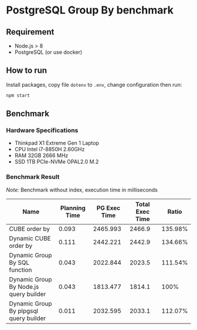# PostgreSQL Group By benchmark

## Requirement
- Node.js > 8
- PostgreSQL (or use docker)

## How to run

Install packages, copy file `dotenv` to `.env`, change configuration then run:

```sh
npm start
```

## Benchmark

### Hardware Specifications

- Thinkpad X1 Extreme Gen 1 Laptop
- CPU Intel i7-8850H 2.60GHz
- RAM 32GB 2666 MHz
- SSD 1TB PCIe-NVMe OPAL2.0 M.2

### Benchmark Result

*Note*: Benchmark without index, execution time in milliseconds

| Name | Planning Time | PG Exec Time | Total Exec Time | Ratio |
| ---- | ------------- | ------------ | --------------- | ----- |
| CUBE order by | 0.093 | 2465.993 | 2466.9 | 135.98% |
| Dynamic CUBE order by | 0.111 | 2442.221 | 2442.9 |134.66% |
| Dynamic Group By SQL function | 0.043 | 2022.844 | 2023.5 | 111.54% |
| Dynamic Group By Node.js query builder | 0.043 | 1813.477 | 1814.1 | 100% |
| Dynamic Group By plpgsql query builder | 0.011 | 2032.595 | 2033.1 | 112.07% |
